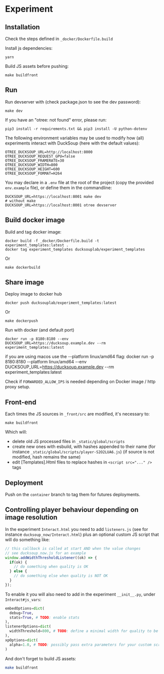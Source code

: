 # Experiment

## Installation

Check the steps defined in `_docker/Dockerfile.build`

Install js dependencies:
```
yarn
```

Build JS assets before pushing:
```
make buildfront
```

## Run

Run devserver with (check package.json to see the dev password):

```
make dev
```

If you have an "otree: not found" error, please run:

```
pip3 install -r requirements.txt && pip3 install -U python-dotenv
```

The following environment variables may be used to modify how (all) experiments interact with DuckSoup (here with the default values):

```
OTREE_DUCKSOUP_URL=http://localhost:8000
OTREE_DUCKSOUP_REQUEST_GPU=false
OTREE_DUCKSOUP_FRAMERATE=30
OTREE_DUCKSOUP_WIDTH=800
OTREE_DUCKSOUP_HEIGHT=600
OTREE_DUCKSOUP_FORMAT=H264
```

You may declare in a `.env` file at the root of the project  (copy the provided `env.example` file), or define them in the commandline:

```
DUCKSOUP_URL=https://localhost:8001 make dev
# without make
DUCKSOUP_URL=https://localhost:8001 otree devserver
```

## Build docker image

Build and tag docker image:
```
docker build -f _docker/Dockerfile.build -t experiment_templates:latest .
docker tag experiment_templates ducksouplab/experiment_templates
```

Or 
```
make dockerbuild
```

## Share image

Deploy image to docker hub
```
docker push ducksouplab/experiment_templates:latest
```

Or 
```
make dockerpush
```

Run with docker (and default port)
```
docker run -p 8180:8180 --env DUCKSOUP_URL=https://ducksoup.example.dev --rm experiment_templates:latest
```

if you are using macos use the --platform linux/amd64 flag:
docker run -p 8180:8180 --platform linux/amd64 --env DUCKSOUP_URL=https://ducksoup.example.dev --rm experiment_templates:latest

Check if `FORWARDED_ALLOW_IPS` is needed depending on Docker image / http proxy setup.

## Front-end

Each times the JS sources in `_front/src` are modified, it's necessary to:

```
make buildfront
```

Which will:

- delete old JS processed files in `_static/global/scripts`
- create new ones with esbuild, with hashes appended to their name (for instance `_static/global/scripts/player-S2O2LUA6.js`) (if source is not modified, hash remains the same)
- edit [Templates].Html files to replace hashes in `<script src="..." />` tags

## Deployment

Push on the `container` branch to tag them for futures deployments.

## Controlling player behaviour depending on image resolution

In the experiment `Interact.html` you need to add `listeners.js` (see for instance `ducksoup_now/Interact.html`) plus an optional custom JS script that will do something like:

```js
// this callback is called at start AND when the value changes
// see ducksoup_now.js for an example
window.addWidthThresholdListener((ok) => {
  if(ok) {
    // do something when quality is OK
  } else {
    // do something else when quality is NOT OK
  }
});
```

To enable it you will also need to add in the experiment `__init__.py`, under `Interact#js_vars`:

```python
embedOptions=dict(
  debug=True,
  stats=True, # TODO: enable stats
),
listenerOptions=dict(
  widthThreshold=800, # TODO: define a minimal width for quality to be ok
),
xpOptions=dict(
  alpha=1.0, # TODO: possibly pass extra parameters for your custom script
)
```

And don't forget to build JS assets:

```sh
make buildfront
```